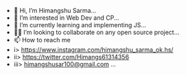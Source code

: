 - 👋 Hi, I’m Himangshu Sarma...
- 👀 I’m interested in Web Dev and CP...
- 🌱 I’m currently learning and implementing JS...
- 👷‍♂️ I’m looking to collaborate on any open source project...
- 📫 How to reach me 
- i> https://www.instagram.com/himangshu_sarma_ok.hs/
- ii> https://twitter.com/Himangs61314356
- iii> himangshusar100@gmail.com ...

<!---
Himangshu-101/Himangshu-101 is a ✨ special ✨ repository because its `README.md` (this file) appears on your GitHub profile.
You can click the Preview link to take a look at your changes.
--->
